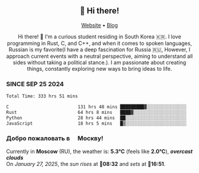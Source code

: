 <h2 align="center">👋 Hi there!</h2>
<p align="center">
  <a href="https://urdekcah.ru">Website</a> •
  <a href="https://urdekcah.blog">Blog</a>
</p>

<p align="center">
  Hi there! 👋 I'm a curious student residing in South Korea 🇰🇷. I love programming in Rust, C, and C++, and when it comes to spoken languages, Russian is my favorite(I have a deep fascination for Russia 🇷🇺, However, I approach current events with a neutral perspective, aiming to understand all sides without taking a political stance.). I am passionate about creating things, constantly exploring new ways to bring ideas to life.
</p>

### SINCE SEP 25 2024
<!--START_SECTION:waka-->
<!--LAST_WAKA_UPDATE:2025-01-27 18:28:05-->
```txt
Total Time: 333 hrs 51 mins

C                          131 hrs 48 mins █████████▓░░░░░░░░░░░░░░░   38.45 %
Rust                       64 hrs 8 mins   ████▓░░░░░░░░░░░░░░░░░░░░   18.71 %
Python                     28 hrs 44 mins  ██░░░░░░░░░░░░░░░░░░░░░░░   08.39 %
JavaScript                 18 hrs 5 mins   █▒░░░░░░░░░░░░░░░░░░░░░░░   05.28 %
```
<!--END_SECTION:waka-->

<h3>Добро пожаловать в <img src="https://cdn-icons-png.flaticon.com/512/197/197408.png" width="13"/> Москву!</h3>

<!--START_SECTION:weather:moscow-->
<!--LAST_WEATHER_UPDATE:2025-01-27 18:28:04-->
Currently in **Moscow** (RU), the weather is: **5.3°C** (feels like **2.0°C**), ***overcast clouds***<br/>
On *January 27, 2025*, the *sun rises* at 🌅**08:32** and *sets* at 🌇**16:51**.
<!--END_SECTION:weather-->
